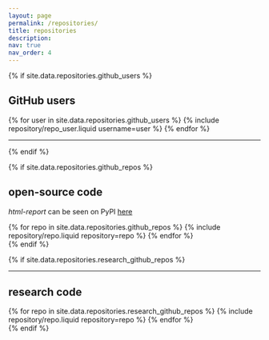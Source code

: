 ```yaml
---
layout: page
permalink: /repositories/
title: repositories
description: 
nav: true
nav_order: 4
---
```


{% if site.data.repositories.github_users %}

## GitHub users

<div class="repositories d-flex flex-wrap flex-md-row flex-column justify-content-between align-items-center">
  {% for user in site.data.repositories.github_users %}
    {% include repository/repo_user.liquid username=user %}
  {% endfor %}
</div>

---

{% endif %}

{% if site.data.repositories.github_repos %}

## open-source code

<p><em>html-report</em> can be seen on PyPI <a href="https://pypi.org/project/html-data-report/">here</a> 
</p>

<div class="repositories d-flex flex-wrap flex-md-row flex-column justify-content-between align-items-center">
  {% for repo in site.data.repositories.github_repos %}
    {% include repository/repo.liquid repository=repo %}
  {% endfor %}
</div>
{% endif %}

{% if site.data.repositories.research_github_repos %}

---

## research code

<div class="repositories d-flex flex-wrap flex-md-row flex-column justify-content-between align-items-center">
  {% for repo in site.data.repositories.research_github_repos %}
    {% include repository/repo.liquid repository=repo %}
  {% endfor %}
</div>
{% endif %}
